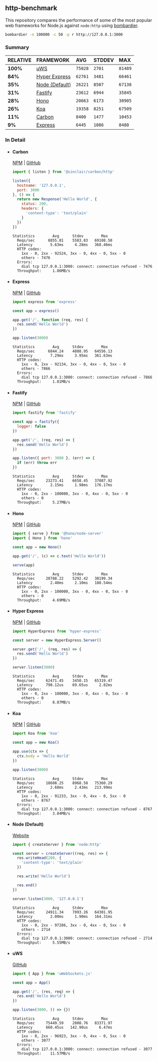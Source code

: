 ## http-benchmark

This repository compares the performance of some of the most popular web frameworks for Node.js against `node:http` using [bombardier](https://github.com/codesenberg/bombardier).

```bash
bombardier -n 100000 -c 50 -p r http://127.0.0.1:3000
```

### Summary

| RELATIVE | FRAMEWORK | AVG | STDDEV | MAX |
| :--- | :--- | :--- | :--- | :--- |
| **100%** | [uWS](#uws) | `75028` | `2701` | `81489` |
| **84%** | [Hyper Express](#hyper-express) | `62761` | `3481` | `66461` |
| **35%** | [Node (Default)](#node-default) | `26221` | `8507` | `67138` |
| **31%** | [Fastify](#fastify) | `23612` | `6944` | `35845` |
| **28%** | [Hono](#hono) | `20663` | `6173` | `30905` |
| **26%** | [Koa](#koa) | `19358` | `8251` | `67509` |
| **11%** | [Carbon](#carbon) | `8400` | `1477` | `10453` |
| **9%** | [Express](#express) | `6445` | `1086` | `8480` |


### In Detail

- #### Carbon
  [NPM](https://npmjs.com/@sinclair/carbon) | [GitHub](https://github.com/sinclairzx81/carbon)
  ```js
  import { listen } from '@sinclair/carbon/http'

  listen({
    hostname: '127.0.0.1',
    port: 3000
  }, () => {
    return new Response('Hello World', {
      status: 200,
      headers: {
        'content-type': 'text/plain'
      }
    })
  })
  ```

  ```
  Statistics        Avg      Stdev        Max
    Reqs/sec      8855.81    5583.83   69108.50
    Latency        5.63ms     4.28ms   368.46ms
    HTTP codes:
      1xx - 0, 2xx - 92524, 3xx - 0, 4xx - 0, 5xx - 0
      others - 7476
    Errors:
      dial tcp 127.0.0.1:3000: connect: connection refused - 7476
    Throughput:     1.86MB/s
  ```

- #### Express
  [NPM](https://npmjs.com/express) | [GitHub](https://github.com/expressjs/express)
  ```js
  import express from 'express'

  const app = express()

  app.get('/', function (req, res) {
    res.send('Hello World')
  })

  app.listen(3000)
  ```

  ```
  Statistics        Avg      Stdev        Max
    Reqs/sec      6844.24    4888.95   64556.13
    Latency        7.29ms     3.95ms   361.63ms
    HTTP codes:
      1xx - 0, 2xx - 92134, 3xx - 0, 4xx - 0, 5xx - 0
      others - 7866
    Errors:
      dial tcp 127.0.0.1:3000: connect: connection refused - 7866
    Throughput:     1.81MB/s
  ```

- #### Fastify
  [NPM](https://npmjs.com/fastify) | [GitHub](https://github.com/fastify/fastify)
  ```js
  import fastify from 'fastify'

  const app = fastify({
    logger: false
  })

  app.get('/', (req, res) => {
    res.send('Hello World')
  })

  app.listen({ port: 3000 }, (err) => {
    if (err) throw err
  })
  ```

  ```
  Statistics        Avg      Stdev        Max
    Reqs/sec     23273.41    6658.45   37087.92
    Latency        2.15ms     1.98ms   176.17ms
    HTTP codes:
      1xx - 0, 2xx - 100000, 3xx - 0, 4xx - 0, 5xx - 0
      others - 0
    Throughput:     5.27MB/s
  ```

- #### Hono
  [NPM](https://npmjs.com/hono) | [GitHub](https://github.com/honojs/hono)
  ```js
  import { serve } from '@hono/node-server'
  import { Hono } from 'hono'

  const app = new Hono()

  app.get('/', (c) => c.text('Hello World'))

  serve(app)
  ```

  ```
  Statistics        Avg      Stdev        Max
    Reqs/sec     20788.22    5292.42   30199.34
    Latency        2.40ms     2.10ms   188.54ms
    HTTP codes:
      1xx - 0, 2xx - 100000, 3xx - 0, 4xx - 0, 5xx - 0
      others - 0
    Throughput:     4.69MB/s
  ```

- #### Hyper Express
  [NPM](https://npmjs.com/hyper-express) | [GitHub](https://github.com/kartikk221/hyper-express)
  ```js
  import HyperExpress from 'hyper-express'

  const server = new HyperExpress.Server()

  server.get('/', (req, res) => {
    res.send('Hello World')
  })

  server.listen(3000)
  ```

  ```
  Statistics        Avg      Stdev        Max
    Reqs/sec     62471.45    3450.15   65319.47
    Latency      798.12us    69.65us     2.82ms
    HTTP codes:
      1xx - 0, 2xx - 100000, 3xx - 0, 4xx - 0, 5xx - 0
      others - 0
    Throughput:     8.87MB/s
  ```

- #### Koa
  [NPM](https://npmjs.com/koa) | [GitHub](https://github.com/koajs/koa)
  ```js
  import Koa from 'koa'

  const app = new Koa()

  app.use(ctx => {
    ctx.body = 'Hello World'
  })

  app.listen(3000)
  ```

  ```
  Statistics        Avg      Stdev        Max
    Reqs/sec     18608.25    8968.58   75360.29
    Latency        2.68ms     2.43ms   213.99ms
    HTTP codes:
      1xx - 0, 2xx - 91233, 3xx - 0, 4xx - 0, 5xx - 0
      others - 8767
    Errors:
      dial tcp 127.0.0.1:3000: connect: connection refused - 8767
    Throughput:     3.84MB/s
  ```

- #### Node (Default)
  [Website](https://nodejs.org/api/http.html)
  ```js
  import { createServer } from 'node:http'

  const server = createServer((req, res) => {
    res.writeHead(200, {
      'content-type': 'text/plain'
    })

    res.write('Hello World')

    res.end()
  })

  server.listen(3000, '127.0.0.1')
  ```

  ```
  Statistics        Avg      Stdev        Max
    Reqs/sec     24911.34    7093.26   64301.95
    Latency        2.00ms     1.90ms   164.31ms
    HTTP codes:
      1xx - 0, 2xx - 97286, 3xx - 0, 4xx - 0, 5xx - 0
      others - 2714
    Errors:
      dial tcp 127.0.0.1:3000: connect: connection refused - 2714
    Throughput:     5.55MB/s
  ```

- #### uWS
  [GitHub](https://github.com/uNetworking/uWebSockets.js)
  ```js
  import { App } from 'uWebSockets.js'

  const app = App()

  app.get('/', (res, req) => {
    res.end('Hello World')
  })

  app.listen(3000, () => {})
  ```

  ```
  Statistics        Avg      Stdev        Max
    Reqs/sec     75449.59    2808.76   83371.97
    Latency      660.45us   142.90us     6.47ms
    HTTP codes:
      1xx - 0, 2xx - 96923, 3xx - 0, 4xx - 0, 5xx - 0
      others - 3077
    Errors:
      dial tcp 127.0.0.1:3000: connect: connection refused - 3077
    Throughput:    11.57MB/s
  ```


